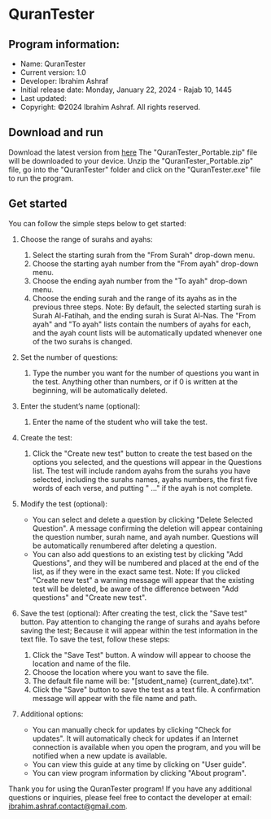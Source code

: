 # QuranTester

## Program information:
- Name: QuranTester
- Current version: 1.0
- Developer: Ibrahim Ashraf
- Initial release date: Monday, January 22, 2024 - Rajab 10, 1445
- Last updated: 
- Copyright: ©2024 Ibrahim Ashraf. All rights reserved.

## Download and run
Download the latest version from
[here](https://github.com/ibrahim-ashraf/QuranTester/releases/download/v1.0/QuranTester_Portable.zip)
The "QuranTester_Portable.zip" file will be downloaded to your device. Unzip the "QuranTester_Portable.zip" file, go into the "QuranTester" folder and click on the "QuranTester.exe" file to run the program.

## Get started
You can follow the simple steps below to get started:

1. Choose the range of surahs and ayahs:
   1. Select the starting surah from the "From Surah" drop-down menu.
   2. Choose the starting ayah number from the "From ayah" drop-down menu.
   3. Choose the ending ayah number from the "To ayah" drop-down menu.
   4. Choose the ending surah and the range of its ayahs as in the previous three steps.
Note: By default, the selected starting surah is Surah Al-Fatihah, and the ending surah is Surat Al-Nas. The "From ayah" and "To ayah" lists contain the numbers of ayahs for each, and the ayah count lists will be automatically updated whenever one of the two surahs is changed.

2. Set the number of questions:
   1. Type the number you want for the number of questions you want in the test. Anything other than numbers, or if 0 is written at the beginning, will be automatically deleted.

3. Enter the student’s name (optional):
   1. Enter the name of the student who will take the test.

4. Create the test:
   1. Click the "Create new test" button to create the test based on the options you selected, and the questions will appear in the Questions list. The test will include random ayahs from the surahs you have selected, including the surahs names, ayahs numbers, the first five words of each verse, and putting " …" if the ayah is not complete.

5. Modify the test (optional):
   - You can select and delete a question by clicking "Delete Selected Question". A message confirming the deletion will appear containing the question number, surah name, and ayah number. Questions will be automatically renumbered after deleting a question.
   - You can also add questions to an existing test by clicking "Add Questions", and they will be numbered and placed at the end of the list, as if they were in the exact same test.
Note: If you clicked "Create new test" a warning message will appear that the existing test will be deleted, be aware of the difference between "Add questions" and "Create new test".

6. Save the test (optional):
After creating the test, click the "Save test" button. Pay attention to changing the range of surahs and ayahs before saving the test; Because it will appear within the test information in the text file. To save the test, follow these steps:
   1. Click the "Save Test" button. A window will appear to choose the location and name of the file.
   2. Choose the location where you want to save the file.
   3. The default file name will be: "[student_name} {current_date}.txt".
   4. Click the "Save" button to save the test as a text file. A confirmation message will appear with the file name and path.

7. Additional options:
   - You can manually check for updates by clicking "Check for updates". It will automatically check for updates if an Internet connection is available when you open the program, and you will be notified when a new update is available.
   - You can view this guide at any time by clicking on "User guide".
   - You can view program information by clicking "About program".

Thank you for using the QuranTester program! If you have any additional questions or inquiries, please feel free to contact the developer at email: ibrahim.ashraf.contact@gmail.com.